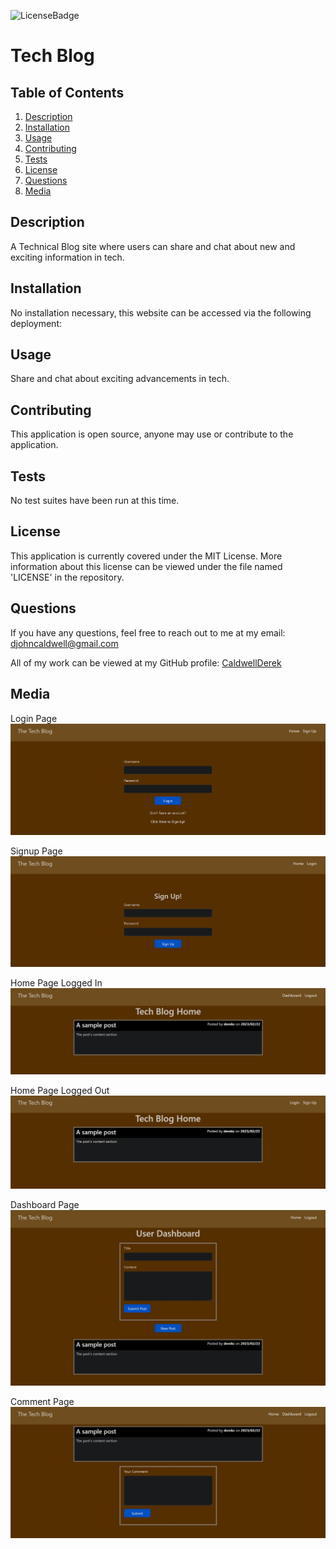 ![LicenseBadge](https://img.shields.io/badge/License-MIT-blue)
# Tech Blog

## Table of Contents
1. [Description](#description)
2. [Installation](#installation)
3. [Usage](#usage)
4. [Contributing](#contributing)
5. [Tests](#tests)
6. [License](#license)
7. [Questions](#questions)
8. [Media](#media)


## Description
A Technical Blog site where users can share and chat about new and exciting information in tech.

## Installation
No installation necessary, this website can be accessed via the following deployment:

## Usage
Share and chat about exciting advancements in tech.

## Contributing
This application is open source, anyone may use or contribute to the application.

## Tests
No test suites have been run at this time.

## License
This application is currently covered under the MIT License. More information about this license can be viewed under the file named 'LICENSE' in the repository.

## Questions
If you have any questions, feel free to reach out to me at my email: djohncaldwell@gmail.com

All of my work can be viewed at my GitHub profile: [CaldwellDerek](https://github.com/CaldwellDerek)

## Media

Login Page
![login-page](./public/images/login-page.jpg)

Signup Page
![signup-page](./public/images/signup-page.jpg)

Home Page Logged In
![home-in-page](./public/images/home-signedin.jpg)

Home Page Logged Out
![home-out-page](./public/images/home-signedout.jpg)

Dashboard Page
![dashboard-page](./public/images/user-dashboard.jpg)

Comment Page
![comment-page](./public/images/comment-section.jpg)
